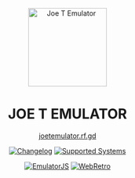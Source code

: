 <div align="center">

  <img src="https://cdn.jsdelivr.net/gh/joethun/joetemulator@main/duck.png" alt="Joe T Emulator" width="160"/>

  # JOE T EMULATOR

  [joetemulator.rf.gd](https://joetemulator.rf.gd)

  [![Changelog](https://img.shields.io/badge/Changelog-4CAF50?style=for-the-badge)](https://github.com/joethun/joetemulator/wiki/Changelog)
  [![Supported Systems](https://img.shields.io/badge/Systems-9C27B0?style=for-the-badge)](https://github.com/joethun/joetemulator/wiki/Supported-Systems)

  [![EmulatorJS](https://img.shields.io/badge/EmulatorJS-00BFFF?style=for-the-badge)](https://github.com/EmulatorJS/EmulatorJS)  [![WebRetro](https://img.shields.io/badge/WebRetro-FF9800?style=for-the-badge)](https://github.com/BinBashBanana/webretro)
  

</div>
